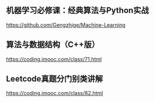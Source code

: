 
## 机器学习必修课：经典算法与Python实战
https://github.com/Gengzhige/Machine-Learning

## 算法与数据结构（C++版）
https://coding.imooc.com/class/71.html

## Leetcode真题分门别类讲解
https://coding.imooc.com/class/82.html



